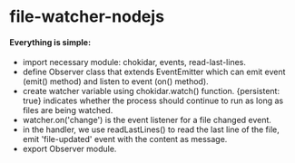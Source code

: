 # file-watcher-nodejs

#### Everything is simple:
* import necessary module: chokidar, events, read-last-lines.
* define Observer class that extends EventEmitter which can emit event (emit() method) and listen to event (on() method).
* create watcher variable using chokidar.watch() function. {persistent: true} indicates whether the process should continue to run as long as files are being watched.
* watcher.on('change') is the event listener for a file changed event.
* in the handler, we use readLastLines() to read the last line of the file, emit 'file-updated' event with the content as message.
* export Observer module.

